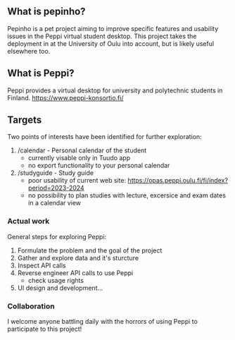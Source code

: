 ## What is pepinho?

Pepinho is a pet project aiming to improve specific features and usability issues in the Peppi virtual student desktop. This project takes the deployment in at the University of Oulu into account, but is likely useful elsewhere too.

## What is Peppi?

Peppi provides a virtual desktop for university and polytechnic students in Finland. https://www.peppi-konsortio.fi/

## Targets

Two points of interests have been identified for further exploration:

1. /calendar - Personal calendar of the student
   - currently visable only in Tuudo app
   - no export functionality to your personal calendar 
2. /studyguide - Study guide
   - poor usability of current web site: https://opas.peppi.oulu.fi/fi/index?period=2023-2024
   - no possibility to plan studies with lecture, excersice and exam dates in a calendar view

### Actual work

General steps for exploring Peppi:

1. Formulate the problem and the goal of the project
2. Gather and explore data and it's sturcture
3. Inspect API calls
4. Reverse engineer API calls to use Peppi
   - check usage rights
5. UI design and development...


### Collaboration

I welcome anyone battling daily with the horrors of using Peppi to participate to this project!